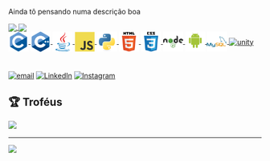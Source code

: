 Ainda tô pensando numa descrição boa

<div style="display: inline-block">
  <a href="https://github.com/davigalon">
  <img height="180em" align="center" src="https://github-readme-stats.vercel.app/api?username=davigalon&show_icons=true&theme=vue" />
  <img height="180em" align="center" src="https://github-readme-stats.vercel.app/api/top-langs/?username=davigalon&layout=compact&theme=gotham"/>
</div><br>

<div>
  <img align="center" alt="c" height="40" width="40" src="https://raw.githubusercontent.com/devicons/devicon/master/icons/c/c-original.svg"/>
  <img align="center" alt="cplusplus" height="40" width="40" src="https://raw.githubusercontent.com/devicons/devicon/master/icons/cplusplus/cplusplus-original.svg"/>
  <img align="center" alt="java" height="40" width="40" src="https://raw.githubusercontent.com/devicons/devicon/master/icons/java/java-original.svg"/>
  <img align="center" alt="javascript" height="40" width="40" src="https://raw.githubusercontent.com/devicons/devicon/master/icons/javascript/javascript-original.svg"/>
  <img align="center" alt="python" height="40" width="40" src="https://raw.githubusercontent.com/devicons/devicon/master/icons/python/python-original.svg"/>
  <img align="center" alt="html5" height="40" width="40" src="https://raw.githubusercontent.com/devicons/devicon/master/icons/html5/html5-original-wordmark.svg"/>
  <img align="center" alt="css3" height="40" width="40" src="https://raw.githubusercontent.com/devicons/devicon/master/icons/css3/css3-original-wordmark.svg"/>
  <img align="center" alt="nodejs" height="40" width="40" src="https://raw.githubusercontent.com/devicons/devicon/master/icons/nodejs/nodejs-original-wordmark.svg"/>
  <img align="center" alt="android" height="40" width="40" src="https://raw.githubusercontent.com/devicons/devicon/master/icons/android/android-original-wordmark.svg"/>
  <img align="center" alt="mysql" height="40" width="40" src="https://raw.githubusercontent.com/devicons/devicon/master/icons/mysql/mysql-original-wordmark.svg"/>
  <img align="center" alt="unity" height="40" width="40" src="https://www.vectorlogo.zone/logos/unity3d/unity3d-icon.svg"/>
</div>

#

[![email](https://img.shields.io/badge/Email-D14836?style=for-the-badge&logo=gmail&logoColor=white)](mailto:galondavips@gmail.com)
[![LinkedIn](https://img.shields.io/badge/LinkedIn-%230077B5.svg?style=for-the-badge&logo=linkedin&logoColor=white)](https://linkedin.com/in/davi-de-oliveira-galon-3863a8265) 
[![Instagram](https://img.shields.io/badge/Instagram-%23E4405F.svg?style=for-the-badge&logo=Instagram&logoColor=white)](https://instagram.com/galon_davi) 

## 🏆 Troféus
![](https://github-profile-trophy.vercel.app/?username=davigalon&theme=default&no-frame=true&no-bg=false&margin-w=4)

---

[![](https://visitcount.itsvg.in/api?id=davigalon&icon=0&color=0)](https://visitcount.itsvg.in)

<!-- Proudly created with GPRM ( https://gprm.itsvg.in ) -->
